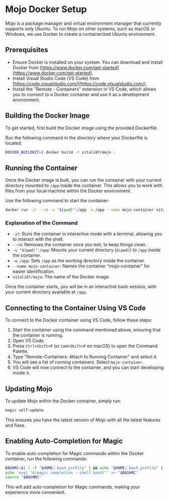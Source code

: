 # Mojo Docker Setup

Mojo is a package manager and virtual environment manager that currently supports only Ubuntu. To run Mojo on other systems, such as macOS or Windows, we use Docker to create a containerized Ubuntu environment.

## Prerequisites

- Ensure Docker is installed on your system. You can download and install Docker from [https://www.docker.com/get-started](https://www.docker.com/get-started).
- Install Visual Studio Code (VS Code) from [https://code.visualstudio.com/](https://code.visualstudio.com/).
- Install the "Remote - Containers" extension in VS Code, which allows you to connect to a Docker container and use it as a development environment.

## Building the Docker Image

To get started, first build the Docker image using the provided Dockerfile.

Run the following command in the directory where your Dockerfile is located:

```sh
DOCKER_BUILDKIT=1 docker build -t vitali87/mojo .
```

## Running the Container

Once the Docker image is built, you can run the container with your current directory mounted to `/app` inside the container. This allows you to work with files from your local machine within the Docker environment.

Use the following command to start the container:

```sh
docker run -it --rm -v "$(pwd)":/app -w /app --name mojo-container vitali87/mojo
```

### Explanation of the Command

- `-it`: Runs the container in interactive mode with a terminal, allowing you to interact with the shell.
- `--rm`: Removes the container once you exit, to keep things clean.
- `-v "$(pwd)":/app`: Mounts your current directory (`$(pwd)`) to `/app` inside the container.
- `-w /app`: Sets `/app` as the working directory inside the container.
- `--name mojo-container`: Names the container "mojo-container" for easier identification.
- `vitali87/mojo`: The name of the Docker image.

Once the container starts, you will be in an interactive bash session, with your current directory available at `/app`.

## Connecting to the Container Using VS Code

To connect to the Docker container using VS Code, follow these steps:

1. Start the container using the command mentioned above, ensuring that the container is running.
2. Open VS Code.
3. Press `Ctrl+Shift+P` (or `Cmd+Shift+P` on macOS) to open the Command Palette.
4. Type "Remote-Containers: Attach to Running Container" and select it.
5. You will see a list of running containers. Select `mojo-container`.
6. VS Code will now connect to the container, and you can start developing inside it.

## Updating Mojo

To update Mojo within the Docker container, simply run:

```sh
magic self-update
```

This ensures you have the latest version of Mojo with all the latest features and fixes.

## Enabling Auto-Completion for Magic

To enable auto-completion for Magic commands within the Docker container, run the following commands:

```sh
BASHRC=$( [ -f "$HOME/.bash_profile" ] && echo "$HOME/.bash_profile" || echo "$HOME/.bashrc" )
echo 'eval "$(magic completion --shell bash)"' >> "$BASHRC"
source "$BASHRC"
```

This will add auto-completion for Magic commands, making your experience more convenient.